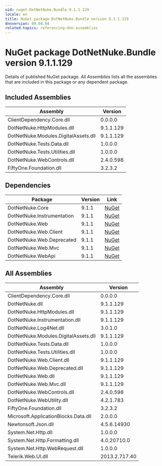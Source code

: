 ```yaml
---
uid: nuget-DotNetNuke.Bundle-9.1.1.129
locale: en
title: NuGet package DotNetNuke.Bundle version 9.1.1.129
dnnversion: 09.04.04
related-topics: referencing-dnn-assemblies
---
```


# NuGet package DotNetNuke.Bundle version 9.1.1.129
Details of published NuGet package.
*All Assemblies* lists all the assemblies that are included in this package or any dependent package.

## Included Assemblies

|Assembly|Version|
|---|---|
|ClientDependency.Core.dll|0.0.0.0|
|DotNetNuke.HttpModules.dll|9.1.1.129|
|DotNetNuke.Modules.DigitalAssets.dll|9.1.1.129|
|DotNetNuke.Tests.Data.dll|1.0.0.0|
|DotNetNuke.Tests.Utilities.dll|1.0.0.0|
|DotNetNuke.WebControls.dll|2.4.0.598|
|FiftyOne.Foundation.dll|3.2.3.2|

## Dependencies

|Package|Version|Link|
|---|---|---|
|DotNetNuke.Core|9.1.1|[NuGet](https://www.nuget.org/packages/DotNetNuke.Core/9.1.1)|
|DotNetNuke.Instrumentation|9.1.1|[NuGet](https://www.nuget.org/packages/DotNetNuke.Instrumentation/9.1.1)|
|DotNetNuke.Web|9.1.1|[NuGet](https://www.nuget.org/packages/DotNetNuke.Web/9.1.1)|
|DotNetNuke.Web.Client|9.1.1|[NuGet](https://www.nuget.org/packages/DotNetNuke.Web.Client/9.1.1)|
|DotNetNuke.Web.Deprecated|9.1.1|[NuGet](https://www.nuget.org/packages/DotNetNuke.Web.Deprecated/9.1.1)|
|DotNetNuke.Web.Mvc|9.1.1|[NuGet](https://www.nuget.org/packages/DotNetNuke.Web.Mvc/9.1.1)|
|DotNetNuke.WebApi|9.1.1|[NuGet](https://www.nuget.org/packages/DotNetNuke.WebApi/9.1.1)|

## All Assemblies

|Assembly|Version|
|---|---|
|ClientDependency.Core.dll|0.0.0.0|
|DotNetNuke.dll|9.1.1.129|
|DotNetNuke.HttpModules.dll|9.1.1.129|
|DotNetNuke.Instrumentation.dll|9.1.1.129|
|DotNetNuke.Log4Net.dll|3.0.1.0|
|DotNetNuke.Modules.DigitalAssets.dll|9.1.1.129|
|DotNetNuke.Tests.Data.dll|1.0.0.0|
|DotNetNuke.Tests.Utilities.dll|1.0.0.0|
|DotNetNuke.Web.Client.dll|9.1.1.129|
|DotNetNuke.Web.Deprecated.dll|9.1.1.129|
|DotNetNuke.Web.dll|9.1.1.129|
|DotNetNuke.Web.Mvc.dll|9.1.1.129|
|DotNetNuke.WebControls.dll|2.4.0.598|
|DotNetNuke.WebUtility.dll|4.2.1.783|
|FiftyOne.Foundation.dll|3.2.3.2|
|Microsoft.ApplicationBlocks.Data.dll|2.0.0.0|
|Newtonsoft.Json.dll|4.5.6.14930|
|System.Net.Http.dll|1.0.0.0|
|System.Net.Http.Formatting.dll|4.0.20710.0|
|System.Net.Http.WebRequest.dll|1.0.0.0|
|Telerik.Web.UI.dll|2013.2.717.40|


